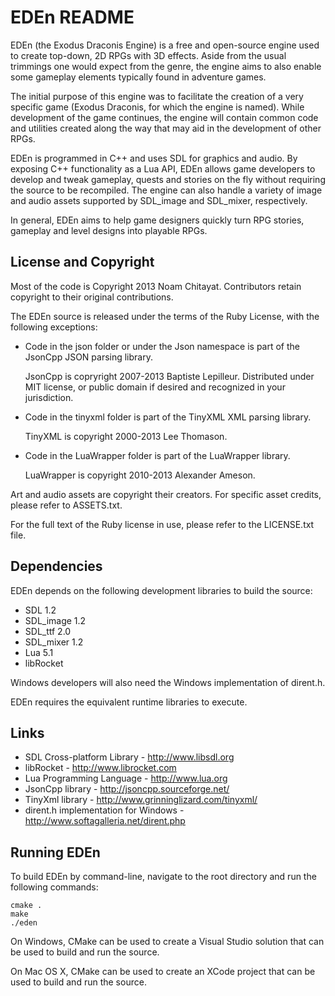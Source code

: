 EDEn README
===========

EDEn (the Exodus Draconis Engine) is a free and open-source engine used to create top-down, 2D RPGs with 3D effects. Aside from the usual trimmings one would expect from the genre, the engine aims to also enable some gameplay elements typically found in adventure games.

The initial purpose of this engine was to facilitate the creation of a very specific game (Exodus Draconis, for which the engine is named). While development of the game continues, the engine will contain common code and utilities created along the way that may aid in the development of other RPGs.

EDEn is programmed in C++ and uses SDL for graphics and audio. By exposing C++ functionality as a Lua API, EDEn allows game developers to develop and tweak gameplay, quests and stories on the fly without requiring the source to be recompiled. The engine can also handle a variety of image and audio assets supported by SDL_image and SDL_mixer, respectively.

In general, EDEn aims to help game designers quickly turn RPG stories, gameplay and level designs into playable RPGs. 

License and Copyright
---------------------

Most of the code is Copyright 2013 Noam Chitayat. Contributors retain copyright to their original contributions.

The EDEn source is released under the terms of the Ruby License, with the following exceptions:

* Code in the json folder or under the Json namespace is part of the JsonCpp JSON parsing library.

	JsonCpp is copryright 2007-2013 Baptiste Lepilleur. Distributed under MIT license, or public domain if desired and recognized in your jurisdiction.

* Code in the tinyxml folder is part of the TinyXML XML parsing library.

	TinyXML is copyright 2000-2013 Lee Thomason. 

* Code in the LuaWrapper folder is part of the LuaWrapper library.

	LuaWrapper is copyright 2010-2013 Alexander Ameson.

Art and audio assets are copyright their creators. For specific asset credits, please refer to ASSETS.txt.

For the full text of the Ruby license in use, please refer to the LICENSE.txt file.

Dependencies
------------

EDEn depends on the following development libraries to build the source:

* SDL 1.2
* SDL_image 1.2
* SDL_ttf 2.0
* SDL_mixer 1.2
* Lua 5.1
* libRocket

Windows developers will also need the Windows implementation of dirent.h.

EDEn requires the equivalent runtime libraries to execute.

Links
-----

* SDL Cross-platform Library - http://www.libsdl.org
* libRocket - http://www.librocket.com
* Lua Programming Language - http://www.lua.org
* JsonCpp library - http://jsoncpp.sourceforge.net/
* TinyXml library - http://www.grinninglizard.com/tinyxml/
* dirent.h implementation for Windows - http://www.softagalleria.net/dirent.php

Running EDEn
------------

To build EDEn by command-line, navigate to the root directory and run the following commands:

	cmake .
	make
	./eden

On Windows, CMake can be used to create a Visual Studio solution that can be used to build and run the source.

On Mac OS X, CMake can be used to create an XCode project that can be used to build and run the source.

